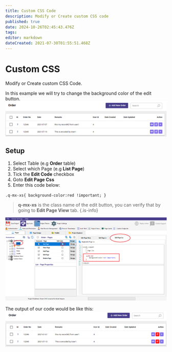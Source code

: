```yaml
---
title: Custom CSS Code
description: Modify or Create custom CSS code
published: true
date: 2024-10-26T02:45:43.476Z
tags: 
editor: markdown
dateCreated: 2021-07-30T01:55:51.468Z
---
```


# Custom CSS
Modify or Create custom CSS Code.

In this example we will try to change the background color of the edit button.
![1.png](/custom-code/css/1.png)

## Setup
1. Select Table (e.g **Order** table)
2. Select which Page (e.g **List Page**)
3. Tick the **Edit Code** checkbox
4. Goto **Edit Page Css**
5. Enter this code below:

`.q-mx-xs{
   background-color:red !important;
 }`

> **q-mx-xs** is the class name of the edit button, you can verify that by going to **Edit Page View** tab.
{.is-info}

![3.png](/custom-code/css/3.png)

The output of our code would be like this:
![2.png](/custom-code/css/2.png)
